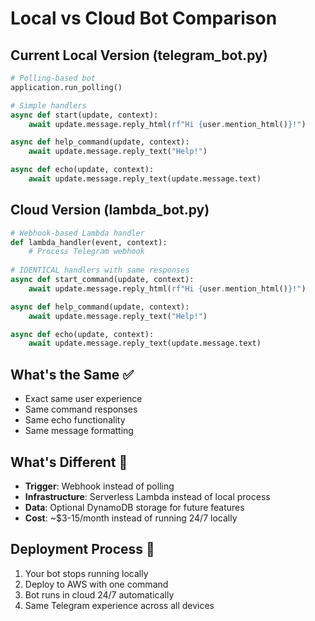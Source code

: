 # Local vs Cloud Bot Comparison

## Current Local Version (telegram_bot.py)
```python
# Polling-based bot
application.run_polling()

# Simple handlers
async def start(update, context):
    await update.message.reply_html(rf"Hi {user.mention_html()}!")

async def help_command(update, context):
    await update.message.reply_text("Help!")

async def echo(update, context):
    await update.message.reply_text(update.message.text)
```

## Cloud Version (lambda_bot.py)  
```python
# Webhook-based Lambda handler
def lambda_handler(event, context):
    # Process Telegram webhook
    
# IDENTICAL handlers with same responses
async def start_command(update, context):
    await update.message.reply_html(rf"Hi {user.mention_html()}!")

async def help_command(update, context):
    await update.message.reply_text("Help!")

async def echo(update, context):
    await update.message.reply_text(update.message.text)
```

## What's the Same ✅
- Exact same user experience
- Same command responses
- Same echo functionality  
- Same message formatting

## What's Different 🔄
- **Trigger**: Webhook instead of polling
- **Infrastructure**: Serverless Lambda instead of local process
- **Data**: Optional DynamoDB storage for future features
- **Cost**: ~$3-15/month instead of running 24/7 locally

## Deployment Process 🚀
1. Your bot stops running locally
2. Deploy to AWS with one command  
3. Bot runs in cloud 24/7 automatically
4. Same Telegram experience across all devices
